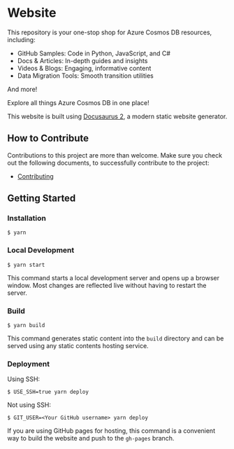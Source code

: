 # Website

This repository is your one-stop shop for Azure Cosmos DB resources, including:

- GitHub Samples: Code in Python, JavaScript, and C#
- Docs & Articles: In-depth guides and insights
- Videos & Blogs: Engaging, informative content
- Data Migration Tools: Smooth transition utilities

And more!

Explore all things Azure Cosmos DB in one place!

This website is built using [Docusaurus 2](https://docusaurus.io/), a modern static website generator.

## How to Contribute

Contributions to this project are more than welcome. Make sure you check out the following documents, to successfully contribute to the project:

- [Contributing](./CONTRIBUTING.md)

## Getting Started

### Installation

```
$ yarn
```

### Local Development

```
$ yarn start
```

This command starts a local development server and opens up a browser window. Most changes are reflected live without having to restart the server.

### Build

```
$ yarn build
```

This command generates static content into the `build` directory and can be served using any static contents hosting service.

### Deployment

Using SSH:

```
$ USE_SSH=true yarn deploy
```

Not using SSH:

```
$ GIT_USER=<Your GitHub username> yarn deploy
```

If you are using GitHub pages for hosting, this command is a convenient way to build the website and push to the `gh-pages` branch.
